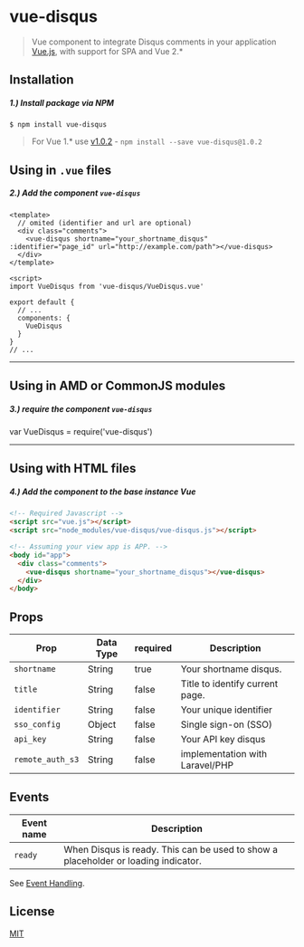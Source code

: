 # vue-disqus
> Vue component to integrate Disqus comments in your application [Vue.js](http://vuejs.org/), with support for SPA and Vue 2.*


## Installation

##### 1.) Install package via NPM

```shell
$ npm install vue-disqus
```

> For Vue 1.* use [v1.0.2](https://github.com/ktquez/vue-disqus/tree/v1.0.2) - `npm install --save vue-disqus@1.0.2`

## Using in `.vue` files
##### 2.) Add the component `vue-disqus`
```vue
<template>
  // omited (identifier and url are optional)
  <div class="comments">
    <vue-disqus shortname="your_shortname_disqus" :identifier="page_id" url="http://example.com/path"></vue-disqus>
  </div>
</template>

<script>
import VueDisqus from 'vue-disqus/VueDisqus.vue'

export default {
  // ...
  components: {
    VueDisqus
  }
}
// ...
```

---

## Using in AMD or CommonJS modules
##### 3.) require the component `vue-disqus`

var VueDisqus = require('vue-disqus')

---

## Using with HTML files
##### 4.) Add the component to the base instance Vue

```html
<!-- Required Javascript -->
<script src="vue.js"></script>
<script src="node_modules/vue-disqus/vue-disqus.js"></script>
```

```html
<!-- Assuming your view app is APP. -->
<body id="app">
  <div class="comments">
    <vue-disqus shortname="your_shortname_disqus"></vue-disqus>
  </div>
</body>
```

## Props

Prop            | Data Type  | required  | Description
--------------- | ---------- | --------- | -----------
`shortname`     | String     | true      | Your shortname disqus.
`title`         | String     | false     | Title to identify current page.
`identifier`    | String     | false     | Your unique identifier
`sso_config`    | Object     | false     | Single sign-on (SSO) 
`api_key`       | String     | false     | Your API key disqus
`remote_auth_s3`| String     | false     | implementation with Laravel/PHP

## Events

Event name | Description 
---------- | ----------- 
`ready`    | When Disqus is ready. This can be used to show a placeholder or loading indicator.


See [Event Handling](https://vuejs.org/v2/guide/events.html).

## License

[MIT](http://opensource.org/licenses/MIT)


